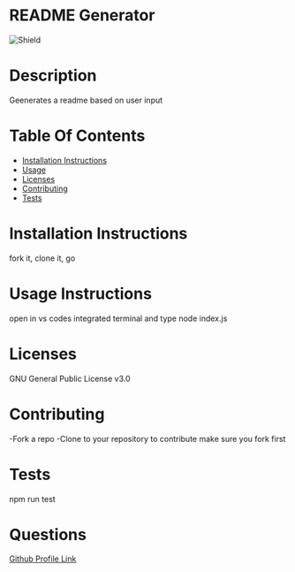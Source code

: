 
  # README Generator
  ![Shield](https://img.shields.io/static/v1?label=License&message=GNU_General_Public_License_v3.0&color=green)
  # Description
  Geenerates a readme based on user input
  # Table Of Contents
  
  - [Installation Instructions](#installation-instructions)
  - [Usage](#usage)
  - [Licenses](#licenses)
  - [Contributing](#contributing)
  - [Tests](#tests)
  # Installation Instructions
  
  
  fork it, clone it, go
  # Usage Instructions
  open in vs codes integrated terminal and type node index.js
  # Licenses
  GNU General Public License v3.0
  # Contributing
  -Fork a repo
  -Clone to your repository
  to contribute make sure you fork first
  # Tests
  npm run test
  # Questions
  
  [Github Profile Link](https://github.com/naywilkins512)